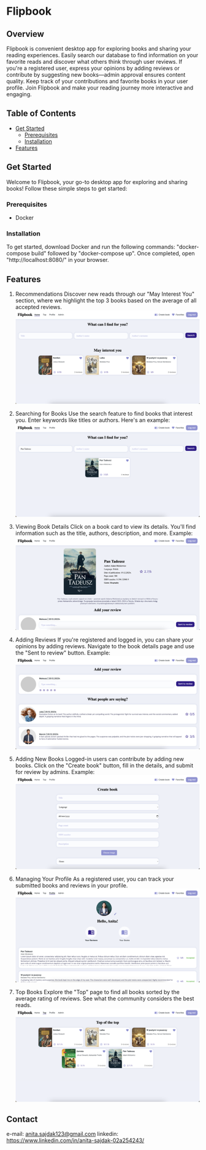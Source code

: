 # Flipbook

## Overview
Flipbook is convenient desktop app for exploring books and sharing your reading experiences. Easily search our database to find information on your favorite reads and discover what others think through user reviews. If you're a registered user, express your opinions by adding reviews or contribute by suggesting new books—admin approval ensures content quality. Keep track of your contributions and favorite books in your user profile. Join Flipbook and make your reading journey more interactive and engaging.

## Table of Contents
- [Get Started](#get-started)
  - [Prerequisites](#prerequisites)
  - [Installation](#installation)
- [Features](#features)

## Get Started
Welcome to Flipbook, your go-to desktop app for exploring and sharing books! Follow these simple steps to get started:

### Prerequisites

- Docker

### Installation

To get started, download Docker and run the following commands: "docker-compose build" followed by "docker-compose up". Once completed, open "http://localhost:8080/" in your browser. 

## Features

1. Recommendations
Discover new reads through our "May Interest You" section, where we highlight the top 3 books based on the average of all accepted reviews.
![Dashboard](readme-imgs/image.png)

2. Searching for Books
Use the search feature to find books that interest you. Enter keywords like titles or authors. Here's an example:
![Search](readme-imgs/image-1.png)

3. Viewing Book Details
Click on a book card to view its details. You'll find information such as the title, authors, description, and more. Example:
![Details](readme-imgs/image-2.png)

4. Adding Reviews
If you're registered and logged in, you can share your opinions by adding reviews. Navigate to the book details page and use the "Sent to review" button. Example:
![Reviews](readme-imgs/image-4.png)

5. Adding New Books
Logged-in users can contribute by adding new books. Click on the "Create book" button, fill in the details, and submit for review by admins. Example:
![New-book](readme-imgs/image-5.png)

6. Managing Your Profile
As a registered user, you can track your submitted books and reviews in your profile. 
![Profile](readme-imgs/image-6.png)

7. Top Books
Explore the "Top" page to find all books sorted by the average rating of reviews. See what the community considers the best reads.
![Top](readme-imgs/image-7.png)

## Contact

e-mail: anita.sajdak123@gmail.com
linkedin: https://www.linkedin.com/in/anita-sajdak-02a254243/